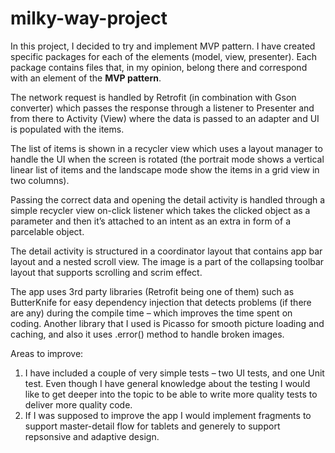 # milky-way-project
<p>In this project, I decided to try and implement MVP pattern. I have created specific packages for each of the elements (model, view, presenter). Each package contains files that, in my opinion, belong there and correspond with an element of the <b>MVP pattern</b>.</p>
<p>The network request is handled by Retrofit (in combination with Gson converter) which passes the response through a listener to Presenter and from there to Activity (View) where the data is passed to an adapter and UI is populated with the items.</p>
<p>The list of items is shown in a recycler view which uses a layout manager to handle the UI when the screen is rotated (the portrait mode shows a vertical linear list of items and the landscape mode show the items in a grid view in two columns).</p>
<p>Passing the correct data and opening the detail activity is handled through a simple recycler view on-click listener which takes the clicked object as a parameter and then it’s attached to an intent as an extra in form of a parcelable object.</p>
<p>The detail activity is structured in a coordinator layout that contains app bar layout and a nested scroll view. The image is a part of the collapsing toolbar layout that supports scrolling and scrim effect.</p>
<p>The app uses 3rd party libraries (Retrofit being one of them) such as ButterKnife for easy dependency injection that detects problems (if there are any) during the compile time – which improves the time spent on coding. Another library that I used is Picasso for smooth picture loading and caching, and also it uses .error() method to handle broken images.</p>
<p>Areas to improve:
<ol>
<li>I have included a couple of very simple tests – two UI tests, and one Unit test. Even though I have general knowledge about the testing I would like to get deeper into the topic to be able to write more quality tests to deliver more quality code.</li>
<li>If I was supposed to improve the app I would implement fragments to support master-detail flow for tablets and generely to support repsonsive and adaptive design.</li>
</ol></p>
